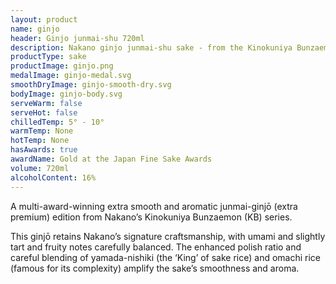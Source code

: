 ```yaml
---
layout: product
name: ginjo
header: Ginjo junmai-shu 720ml
description: Nakano ginjo junmai-shu sake - from the Kinokuniya Bunzaemon series.
productType: sake
productImage: ginjo.png
medalImage: ginjo-medal.svg
smoothDryImage: ginjo-smooth-dry.svg
bodyImage: ginjo-body.svg
serveWarm: false
serveHot: false
chilledTemp: 5° - 10°
warmTemp: None
hotTemp: None
hasAwards: true
awardName: Gold at the Japan Fine Sake Awards
volume: 720ml
alcoholContent: 16%
---
```


A multi-award-winning extra smooth and aromatic junmai-ginjō (extra premium) edition from Nakano’s Kinokuniya Bunzaemon (KB) series.  

This ginjō retains Nakano’s signature craftsmanship, with umami and slightly tart and fruity notes carefully balanced. The enhanced polish ratio and careful blending of yamada-nishiki (the ‘King’ of sake rice) and omachi rice (famous for its complexity) amplify the sake’s smoothness and aroma.
